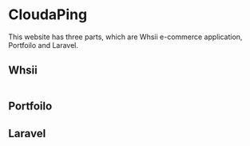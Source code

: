# CloudaPing
 This website has three parts, which are Whsii e-commerce application, Portfoilo and Laravel.

## Whsii
<img src="">

## Portfoilo

## Laravel 
